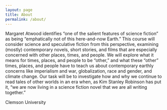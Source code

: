 ```yaml
---
layout: page
title: About
permalink: /about/
---
```


Margaret Atwood identifies “one of the salient features of science fiction” as being “emphatically not of this here-and-now Earth.” This course will consider science and speculative fiction from this perspective, examining (mostly) contemporary novels, short stories, and films that are especially concerned with other places, times, and people. We will explore what it means for times, places, and people to be “other,” and what these “other” times, places, and people have to teach us about contemporary earthly concerns like imperialism and war, globalization, race and gender, and climate change. Our task will be to investigate how and why we continue to read tales of other worlds in an era when, as Kim Stanley Robinson has put it, “we are now living in a science fiction novel that we are all writing together.”

Clemson University

